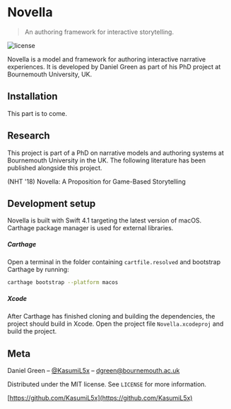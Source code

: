 # Novella
> An authoring framework for interactive storytelling.

![license](https://img.shields.io/github/license/mashape/apistatus.svg)

Novella is a model and framework for authoring interactive narrative experiences.  It is developed by Daniel Green as part of his PhD project at Bournemouth University, UK.

## Installation
This part is to come.

## Research
This project is part of a PhD on narrative models and authoring systems at Bournemouth University in the UK.  The following literature has been published alongside this project.

(NHT '18) Novella: A Proposition for Game-Based Storytelling

## Development setup
Novella is built with Swift 4.1 targeting the latest version of macOS.  Carthage package manager is used for external libraries.

##### Carthage
Open a terminal in the folder containing `cartfile.resolved` and bootstrap Carthage by running:
```sh
carthage bootstrap --platform macos
```

##### Xcode
After Carthage has finished cloning and building the dependencies, the project should build in Xcode.  Open the project file `Novella.xcodeproj` and build the project.

## Meta

Daniel Green – [@KasumiL5x](https://twitter.com/kasumil5x) – dgreen@bournemouth.ac.uk

Distributed under the MIT license. See ``LICENSE`` for more information.

[https://github.com/KasumiL5x](https://github.com/KasumiL5x)
